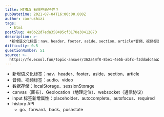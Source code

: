```yaml
---
title: HTML5 有哪些新特性？
pubDatetime: 2021-07-04T16:00:00.000Z
author: caorushizi
tags:
  - html
postSlug: 4a6b22d7eda358495cf3170e30412873
description: >-
  *新增语义化标签：nav、header、footer、aside、section、article*音频、视频标签：audio、video*数据存储：localStorage、sessionStorag
difficulty: 0.5
questionNumber: 51
source: >-
  https://fe.ecool.fun/topic-answer/362a44f0-8be1-4e5b-abfc-f3ddadc4aa2e?orderBy=updateTime&order=desc&tagId=12
---
```


- 新增语义化标签：nav、header、footer、aside、section、article
- 音频、视频标签：audio、video
- 数据存储：localStorage、sessionStorage
- canvas（画布）、Geolocation（地理定位）、websocket（通信协议）
- input 标签新增属性：placeholder、autocomplete、autofocus、required
- history API
  - go、forward、back、pushstate
